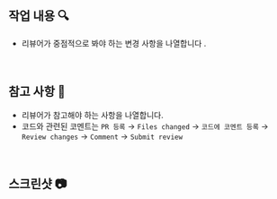 ## 작업 내용 🔍

- 리뷰어가 중점적으로 봐야 하는 변경 사항을 나열합니다 .

<br>

## 참고 사항 📝

- 리뷰어가 참고해야 하는 사항을 나열합니다.
- 코드와 관련된 코멘트는 `PR 등록` → `Files changed` → `코드에 코멘트 등록` → `Review changes` → `Comment` → `Submit review`

<br>

## 스크린샷 📷

<br>
